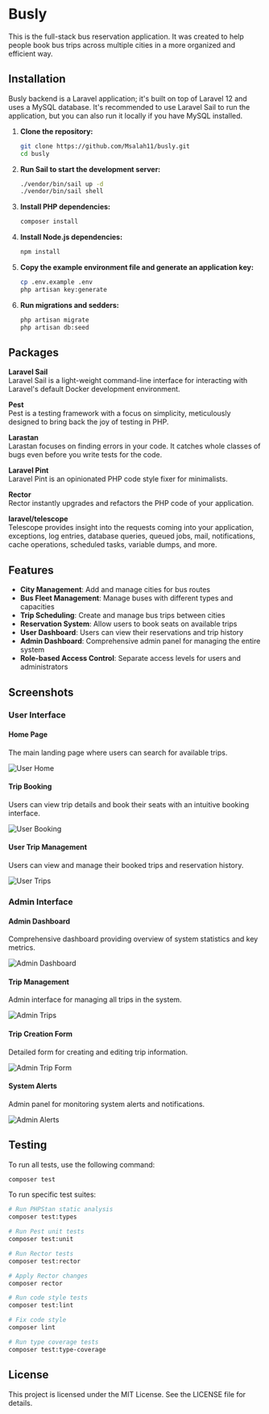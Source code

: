 # Busly

This is the full-stack bus reservation application.
It was created to help people book bus trips across multiple cities in a more organized and efficient way.

## Installation

Busly backend is a Laravel application; it's built on top of Laravel 12 and uses a MySQL database.
It's recommended to use Laravel Sail to run the application, but you can also run it locally if you have MySQL installed.

1. **Clone the repository:**
   ```bash
   git clone https://github.com/Msalah11/busly.git
   cd busly
   ```

2. **Run Sail to start the development server:**
   ```bash
   ./vendor/bin/sail up -d
   ./vendor/bin/sail shell
   ```

3. **Install PHP dependencies:**
   ```bash
   composer install
   ```

4. **Install Node.js dependencies:**
   ```bash
   npm install
   ```

5. **Copy the example environment file and generate an application key:**
   ```bash
   cp .env.example .env
   php artisan key:generate
   ```

5. **Run migrations and sedders:**
   ```bash
   php artisan migrate
   php artisan db:seed
   ```

## Packages

**Laravel Sail**  
Laravel Sail is a light-weight command-line interface for interacting with Laravel's default Docker development environment.

**Pest**  
Pest is a testing framework with a focus on simplicity, meticulously designed to bring back the joy of testing in PHP.

**Larastan**  
Larastan focuses on finding errors in your code. It catches whole classes of bugs even before you write tests for the code.

**Laravel Pint**  
Laravel Pint is an opinionated PHP code style fixer for minimalists.

**Rector**  
Rector instantly upgrades and refactors the PHP code of your application.

**laravel/telescope**  
Telescope provides insight into the requests coming into your application, exceptions, log entries, database queries, queued jobs, mail, notifications, cache operations, scheduled tasks, variable dumps, and more.

## Features

- **City Management**: Add and manage cities for bus routes
- **Bus Fleet Management**: Manage buses with different types and capacities
- **Trip Scheduling**: Create and manage bus trips between cities
- **Reservation System**: Allow users to book seats on available trips
- **User Dashboard**: Users can view their reservations and trip history
- **Admin Dashboard**: Comprehensive admin panel for managing the entire system
- **Role-based Access Control**: Separate access levels for users and administrators

## Screenshots

### User Interface

#### Home Page
The main landing page where users can search for available trips.

![User Home](screenshots/user-home.png)

#### Trip Booking
Users can view trip details and book their seats with an intuitive booking interface.

![User Booking](screenshots/user-book.png)

#### User Trip Management
Users can view and manage their booked trips and reservation history.

![User Trips](screenshots/user-trips.png)

### Admin Interface

#### Admin Dashboard
Comprehensive dashboard providing overview of system statistics and key metrics.

![Admin Dashboard](screenshots/admin-dashboard.png)

#### Trip Management
Admin interface for managing all trips in the system.

![Admin Trips](screenshots/admin-trips.png)

#### Trip Creation Form
Detailed form for creating and editing trip information.

![Admin Trip Form](screenshots/admin-trips-form.png)

#### System Alerts
Admin panel for monitoring system alerts and notifications.

![Admin Alerts](screenshots/admin-alerts.png)

## Testing

To run all tests, use the following command:
```bash
composer test
```

To run specific test suites:

```bash
# Run PHPStan static analysis
composer test:types

# Run Pest unit tests
composer test:unit

# Run Rector tests
composer test:rector

# Apply Rector changes
composer rector

# Run code style tests
composer test:lint

# Fix code style
composer lint

# Run type coverage tests
composer test:type-coverage
```

## License

This project is licensed under the MIT License. See the LICENSE file for details.
